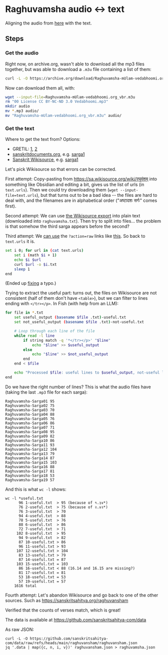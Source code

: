 # Raghuvamsha audio <-> text

Aligning the audio from [here](https://archive.org/details/Raghuvamsha-mUlam-vedabhoomi.org) with the text.

## Steps

### Get the audio

Right now, on archive.org, wasn't able to download all the mp3 files together, but was able to download a `.m3u` file containing a list of them:

```sh
curl -L -O https://archive.org/download/Raghuvamsha-mUlam-vedabhoomi.org/Raghuvamsha-mUlam-vedabhoomi.org_vbr.m3u
```

Now can download them all, with:

```sh
wget --input-file=Raghuvamsha-mUlam-vedabhoomi.org_vbr.m3u
rm "00 License CC BY-NC-ND 3.0 Vedabhoomi.mp3"
mkdir audio
mv *.mp3 audio/
mv "Raghuvamsha-mUlam-vedabhoomi.org_vbr.m3u" audio/
```

### Get the text

Where to get the text from? Options:

- GRETIL: [1](https://gretil.sub.uni-goettingen.de/gretil/1_sanskr/5_poetry/2_kavya/kragh_pu.htm), [2](https://gretil.sub.uni-goettingen.de/gretil/corpustei/transformations/html/sa_kAlidAsa-raghuvaMza.htm)
- [sanskritdocuments.org](https://sanskritdocuments.org/sanskrit/kalidasa/), e.g. [sarga1](https://sanskritdocuments.org/doc_z_misc_major_works/raghuvansha1.html)
- [Sanskrit Wikisource](https://sa.wikisource.org/wiki/%E0%A4%B0%E0%A4%98%E0%A5%81%E0%A4%B5%E0%A4%82%E0%A4%B6%E0%A4%AE%E0%A5%8D), e.g. [sarga1](https://sa.wikisource.org/wiki/%E0%A4%B0%E0%A4%98%E0%A5%81%E0%A4%B5%E0%A4%82%E0%A4%B6%E0%A4%AE%E0%A5%8D/%E0%A4%AA%E0%A5%8D%E0%A4%B0%E0%A4%A5%E0%A4%AE%E0%A4%83_%E0%A4%B8%E0%A4%B0%E0%A5%8D%E0%A4%97%E0%A4%83)

Let's pick Wikisource so that errors can be corrected.

First attempt: Copy-pasting from https://sa.wikisource.org/wiki/रघुवंशम् into something like Obsidian and editing a bit, gives us the list of urls (in `text.urls`). Then we could try downloading them (`wget --input-file=text.urls`), but that turns out to be a bad idea -- the files are hard to deal with, and the filenames are in alphabetical order ("अष्टादशः सर्गः" comes first). 

Second attempt: We can use [the Wikisource export](https://ws-export.wmcloud.org/?lang=sa&title=%E0%A4%B0%E0%A4%98%E0%A5%81%E0%A4%B5%E0%A4%82%E0%A4%B6%E0%A4%AE%E0%A5%8D) into plain text (downloaded into `raghuvamsha.txt`). Then try to split into files... the problem is that somehow the third sarga appears before the second?

Third attempt: We [can use](https://opendata.stackexchange.com/questions/6974/formats-of-texts-from-wikisource/9431#9431) the `?action=raw` links like [this](https://sa.wikisource.org/wiki/%E0%A4%B0%E0%A4%98%E0%A5%81%E0%A4%B5%E0%A4%82%E0%A4%B6%E0%A4%AE%E0%A5%8D/%E0%A4%AA%E0%A5%8D%E0%A4%B0%E0%A4%A5%E0%A4%AE%E0%A4%83_%E0%A4%B8%E0%A4%B0%E0%A5%8D%E0%A4%97%E0%A4%83?action=raw). So back to `text.urls` it is.

```sh
set i 0; for url in (cat text.urls)
    set i (math $i + 1)
    echo $i $url
    curl $url -o $i.txt
    sleep 1
end
```

(Ended up [fixing](https://sa.wikisource.org/w/index.php?title=%E0%A4%B0%E0%A4%98%E0%A5%81%E0%A4%B5%E0%A4%82%E0%A4%B6%E0%A4%AE%E0%A5%8D&diff=404578&oldid=399802) a typo.)

Trying to extract the useful part: turns out, the files on Wikisource are not consistent (half of them don't have `<table>`), but we can filter to lines ending with `</tr></p>`. In Fish (with help from an LLM):

```sh
for file in *.txt
    set useful_output (basename $file .txt)-useful.txt
    set not_useful_output (basename $file .txt)-not-useful.txt

    # Loop through each line of the file
    while read -l line
        if string match -q '*</tr></p>' "$line"
            echo "$line" >> $useful_output
        else
            echo "$line" >> $not_useful_output
        end
    end < $file

    echo "Processed $file: useful lines to $useful_output, not-useful lines to $not_useful_output"
end
```

Do we have the right number of lines? This is what the audio files have (taking the last `.mp3` file for each sarga):

```
Raghuvamsha-Sarga01 95
Raghuvamsha-Sarga02 75
Raghuvamsha-Sarga03 70
Raghuvamsha-Sarga04 88
Raghuvamsha-Sarga05 76
Raghuvamsha-Sarga06 86
Raghuvamsha-Sarga07 71
Raghuvamsha-Sarga08 95
Raghuvamsha-Sarga09 82
Raghuvamsha-Sarga10 86
Raghuvamsha-Sarga11 93
Raghuvamsha-Sarga12 104
Raghuvamsha-Sarga13 79
Raghuvamsha-Sarga14 87
Raghuvamsha-Sarga15 103
Raghuvamsha-Sarga16 88
Raghuvamsha-Sarga17 81
Raghuvamsha-Sarga18 53
Raghuvamsha-Sarga19 57
```

And this is what `wc -l` shows:

```
wc -l *useful.txt
      96 1-useful.txt  > 95 (because of १.३४*)
      76 2-useful.txt  > 75 (because of २.४२*)
      76 3-useful.txt  > 70
      94 4-useful.txt  > 88
      78 5-useful.txt  > 76
      88 6-useful.txt  > 86
      72 7-useful.txt  > 71
     102 8-useful.txt  > 95
      94 9-useful.txt  > 82
      87 10-useful.txt > 86
      96 11-useful.txt > 93
     107 12-useful.txt > 104
      83 13-useful.txt > 79
      87 14-useful.txt = 87
     103 15-useful.txt = 103
      86 16-useful.txt < 88 (16.14 and 16.15 are missing?)
      81 17-useful.txt = 81
      53 18-useful.txt = 53
      57 19-useful.txt = 57
    1616 total
```

Fourth attempt: Let's abandon Wikisource and go back to one of the other sources. Such as https://sanskritsahitya.org/raghuvansham

Verified that the counts of verses match, which is great!

The data is available at https://github.com/sanskritsahitya-com/data

As raw JSON:

```
curl -L -O https://github.com/sanskritsahitya-com/data/raw/refs/heads/main/raghuvansham/raghuvansham.json
jq '.data | map({c, n, i, v})' raghuvansham.json > raghuvamsha.json
```

